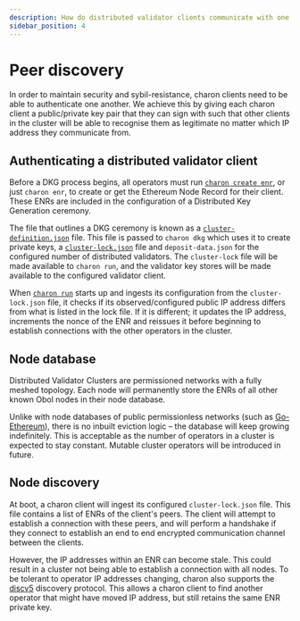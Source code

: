 ```yaml
---
description: How do distributed validator clients communicate with one another securely?
sidebar_position: 4
---
```


# Peer discovery

In order to maintain security and sybil-resistance, charon clients need to be able to authenticate one another. We achieve this by giving each charon client a public/private key pair that they can sign with such that other clients in the cluster will be able to recognise them as legitimate no matter which IP address they communicate from.

## Authenticating a distributed validator client

Before a DKG process begins, all operators must run [`charon create enr`](./charon-cli-reference.md#creating-an-enr-for-charon), or just `charon enr`, to create or get the Ethereum Node Record for their client. These ENRs are included in the configuration of a Distributed Key Generation ceremony. 

The file that outlines a DKG ceremony is known as a [`cluster-definition.json`](./cluster-configuration) file. This file is passed to `charon dkg` which uses it to create private keys, a [`cluster-lock.json`](./cluster-configuration) file and `deposit-data.json` for the configured number of distributed validators. The `cluster-lock` file will be made available to `charon run`, and the validator key stores will be made available to the configured validator client. 

When [`charon run`](./charon-cli-reference.md#run-the-charon-middleware) starts up and ingests its configuration from the `cluster-lock.json` file, it checks if its observed/configured public IP address differs from what is listed in the lock file. If it is different; it updates the IP address, increments the nonce of the ENR and reissues it before beginning to establish connections with the other operators in the cluster.

## Node database

Distributed Validator Clusters are permissioned networks with a fully meshed topology. Each node will permanently store the ENRs of all other known Obol nodes in their node database.

Unlike with node databases of public permissionless networks (such as [Go-Ethereum](https://pkg.go.dev/github.com/ethereum/go-ethereum@v1.10.13/p2p/enode#DB)), there is no inbuilt eviction logic – the database will keep growing indefinitely. This is acceptable as the number of operators in a cluster is expected to stay constant. Mutable cluster operators will be introduced in future. 

## Node discovery

At boot, a charon client will ingest its configured `cluster-lock.json` file. This file contains a list of ENRs of the client's peers. The client will attempt to establish a connection with these peers, and will perform a handshake if they connect to establish an end to end encrypted communication channel between the clients. 

However, the IP addresses within an ENR can become stale. This could result in a cluster not being able to establish a connection with all nodes. To be tolerant to operator IP addresses changing, charon also supports the [discv5](https://github.com/ethereum/devp2p/blob/master/discv5/discv5.md) discovery protocol. This allows a charon client to find another operator that might have moved IP address, but still retains the same ENR private key.


